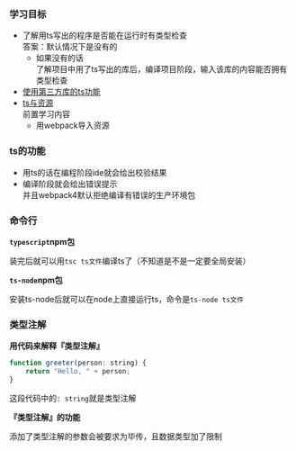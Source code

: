 ### 学习目标

- 了解用ts写出的程序是否能在运行时有类型检查  
  答案：默认情况下是没有的
  - 如果没有的话  
    了解项目中用了ts写出的库后，编译项目阶段，输入该库的内容能否拥有类型检查
- [使用第三方库的ts功能](https://v4.webpack.docschina.org/guides/typescript/#%E4%BD%BF%E7%94%A8-third-party-library)
- [ts与资源](https://v4.webpack.docschina.org/guides/typescript/#%E5%AF%BC%E5%85%A5%E5%85%B6%E4%BB%96%E8%B5%84%E6%BA%90)  
  前置学习内容
  - 用webpack导入资源





### ts的功能

- 用ts的话在编程阶段ide就会给出校验结果
- 编译阶段就会给出错误提示  
  并且webpack4默认拒绝编译有错误的生产环境包



### 命令行

**`typescript`npm包**

装完后就可以用`tsc ts文件`编译ts了（不知道是不是一定要全局安装）



**`ts-node`npm包**

安装ts-node后就可以在node上直接运行ts，命令是`ts-node ts文件`



### 类型注解

**用代码来解释『类型注解』**

```js
function greeter(person: string) {
    return "Hello, " + person;
}
```

这段代码中的`: string`就是类型注解

**『类型注解』的功能**

添加了类型注解的参数会被要求为毕传，且数据类型加了限制